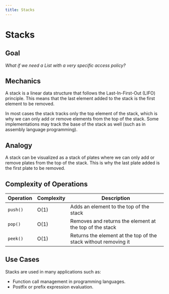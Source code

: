 ```yaml
---
title: Stacks
---
```


# Stacks

## Goal

*What if we need a List with a very specific access policy?*

## Mechanics

A stack is a linear data structure that follows the Last-In-First-Out (LIFO) principle. This means that the last element added to the stack is the first element to be removed.

In most cases the stack tracks only the top element of the stack, which is why we can only add or remove elements from the top of the stack. Some implementations may track the base of the stack as well (such as in assembly language programming).

## Analogy

A stack can be visualized as a stack of plates where we can only add or remove plates from the top of the stack. This is why the last plate added is the first plate to be removed.

## Complexity of Operations

| Operation | Complexity | Description |
|-----------|------------|-------------|
| `push()` | O(1) | Adds an element to the top of the stack |
| `pop()` | O(1) | Removes and returns the element at the top of the stack |
| `peek()` | O(1) | Returns the element at the top of the stack without removing it |

## Use Cases

Stacks are used in many applications such as:

- Function call management in programming languages.
- Postfix or prefix expression evaluation.